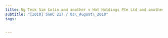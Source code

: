 ```yaml
---
title: Ng Teck Sim Colin and another v Hat Holdings Pte Ltd and another 
subtitle: "[2010] SGHC 217 / 03\_August\_2010"
tags:


---
```


